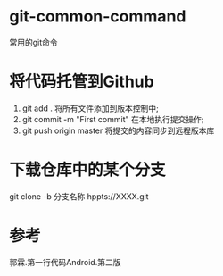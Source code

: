 # git-common-command
常用的git命令
# 将代码托管到Github
1. git add . 将所有文件添加到版本控制中;
2. git commit -m "First commit" 在本地执行提交操作;
3. git push origin master 将提交的内容同步到远程版本库
# 下载仓库中的某个分支
git clone -b 分支名称 hppts://XXXX.git
# 参考
郭霖.第一行代码Android.第二版
